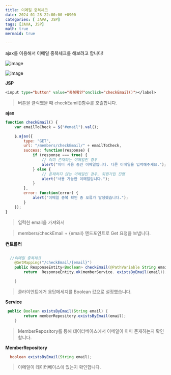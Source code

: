 ```yaml
---
title: 이메일 중복체크
date: 2024-01-28 22:00:00 +0900
categories: [ JAVA, JSP]
tags: [JAVA, JSP]
math: true
mermaid: true

---
```


ajax를 이용해서 이메일 중복체크를 해보려고 합니다!

![image](https://github.com/ararp1006/mainProject/assets/130068083/34264d40-9304-4f7b-83b7-3b471e65fca6)

![image](https://github.com/ararp1006/mainProject/assets/130068083/7bfae779-254c-4ca5-92cf-e17f7cbcb21c)

**JSP**

```jsp
<input type="button" value="중복확인"onclick="checkEmail()"></label>

```

> 버튼을 클릭했을 때 checkEamil()함수를 호출합니다.

**ajax**

```javascript
function checkEmail() {
    var emailToCheck = $("#email").val();

    $.ajax({
        type: "GET",
        url: "/members/checkEmail/" + emailToCheck,
        success: function(response) {
            if (response === true) {
                // 이미 존재하는 이메일인 경우
                alert("이미 사용 중인 이메일입니다. 다른 이메일을 입력해주세요.");
            } else {
                // 존재하지 않는 이메일인 경우, 회원가입 진행
                alert("사용 가능한 이메일입니다.");
            }
        },
        error: function(error) {
            alert("이메일 중복 확인 중 오류가 발생했습니다.");
        }
    });
}
```
> 입력한 email을 가져와서 

> members/checkEmail + {email} 엔드포인트로 Get 요청을 보냅니다.

**컨트롤러**

```java

  //이메일 중복체크
    @GetMapping("/checkEmail/{email}")
    public ResponseEntity<Boolean> checkEmail(@PathVariable String email) {
        return  ResponseEntity.ok(memberService. existsByEmail(email));

    }

```
> 클라이언트에거 응답메세지를 Boolean 값으로 설정했습니다.

**Service**

```java
 public Boolean existsByEmail(String email) {
        return memberRepository.existsByEmail(email);
    }

```
> MemberRepository를 통해 데이터베이스에서 이메일이 이미 존재하는지 확인합니다.

**MemberRepository**

```java
  boolean existsByEmail(String email);

```

> 이메일이 데이터베이스에 있는지 확인합니다.



 
